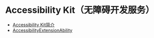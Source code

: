 # Accessibility Kit（无障碍开发服务）

  - [Accessibility Kit简介](accessibilityKit.md)
  - [AccessibilityExtensionAbility](accessibilityextensionability.md)
